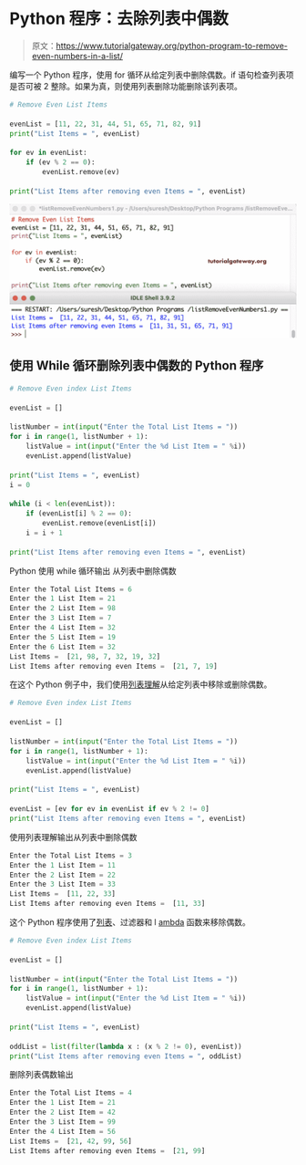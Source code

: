 # Python 程序：去除列表中偶数

> 原文：<https://www.tutorialgateway.org/python-program-to-remove-even-numbers-in-a-list/>

编写一个 Python 程序，使用 for 循环从给定列表中删除偶数。if 语句检查列表项是否可被 2 整除。如果为真，则使用列表删除功能删除该列表项。

```py
# Remove Even List Items

evenList = [11, 22, 31, 44, 51, 65, 71, 82, 91]
print("List Items = ", evenList)

for ev in evenList:
    if (ev % 2 == 0):
        evenList.remove(ev)

print("List Items after removing even Items = ", evenList)
```

![Python Program to Remove Even Numbers from a List 1](img/e9a5f148823460858d9c52267649b1c5.png)

## 使用 While 循环删除列表中偶数的 Python 程序

```py
# Remove Even index List Items

evenList = []

listNumber = int(input("Enter the Total List Items = "))
for i in range(1, listNumber + 1):
    listValue = int(input("Enter the %d List Item = " %i))
    evenList.append(listValue)

print("List Items = ", evenList)
i = 0

while (i < len(evenList)):
    if (evenList[i] % 2 == 0):
        evenList.remove(evenList[i])
    i = i + 1

print("List Items after removing even Items = ", evenList)
```

Python 使用 while 循环输出 从列表中删除偶数

```py
Enter the Total List Items = 6
Enter the 1 List Item = 21
Enter the 2 List Item = 98
Enter the 3 List Item = 7
Enter the 4 List Item = 32
Enter the 5 List Item = 19
Enter the 6 List Item = 32
List Items =  [21, 98, 7, 32, 19, 32]
List Items after removing even Items =  [21, 7, 19]
```

在这个 Python 例子中，我们使用[列表理解](https://www.tutorialgateway.org/python-list-comprehensions/)从给定列表中移除或删除偶数。

```py
# Remove Even index List Items

evenList = []

listNumber = int(input("Enter the Total List Items = "))
for i in range(1, listNumber + 1):
    listValue = int(input("Enter the %d List Item = " %i))
    evenList.append(listValue)

print("List Items = ", evenList)

evenList = [ev for ev in evenList if ev % 2 != 0]    
print("List Items after removing even Items = ", evenList)
```

使用列表理解输出从列表中删除偶数

```py
Enter the Total List Items = 3
Enter the 1 List Item = 11
Enter the 2 List Item = 22
Enter the 3 List Item = 33
List Items =  [11, 22, 33]
List Items after removing even Items =  [11, 33]
```

这个 Python 程序使用了[列表](https://www.tutorialgateway.org/python-list/)、过滤器和 l [ambda](https://www.tutorialgateway.org/python-lambda/) 函数来移除偶数。

```py
# Remove Even index List Items

evenList = []

listNumber = int(input("Enter the Total List Items = "))
for i in range(1, listNumber + 1):
    listValue = int(input("Enter the %d List Item = " %i))
    evenList.append(listValue)

print("List Items = ", evenList)

oddList = list(filter(lambda x : (x % 2 != 0), evenList))    
print("List Items after removing even Items = ", oddList)
```

删除列表偶数输出

```py
Enter the Total List Items = 4
Enter the 1 List Item = 21
Enter the 2 List Item = 42
Enter the 3 List Item = 99
Enter the 4 List Item = 56
List Items =  [21, 42, 99, 56]
List Items after removing even Items =  [21, 99]
```